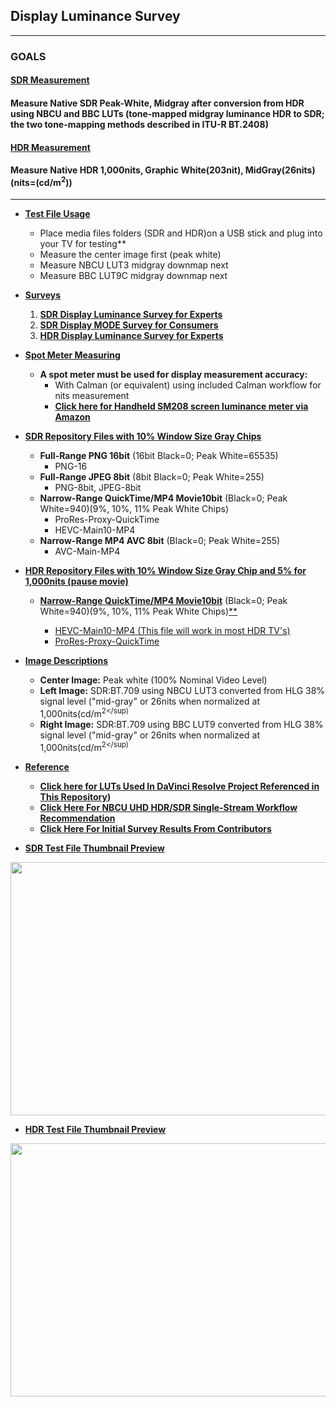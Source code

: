 ## Display Luminance Survey<br/>
---
### GOALS
#### <ins>SDR Measurement<ins>
#### Measure Native SDR Peak-White, Midgray after conversion from HDR using NBCU and BBC LUTs (tone-mapped midgray luminance HDR to SDR; the two tone-mapping methods described in ITU-R BT.2408)
#### <ins>HDR Measurement<ins>
#### Measure Native HDR 1,000nits, Graphic White(203nit), MidGray(26nits) (nits=(cd/m<sup>2</sup>))<br/>
---

* **<ins>Test File Usage<ins>**
    * Place media files folders (SDR and HDR)on a USB stick and plug into your TV for testing**
    * Measure the center image first (peak white)
    * Measure NBCU LUT3 midgray downmap next
    * Measure BBC LUT9C midgray downmap next<br/>
   
* **<ins>Surveys<ins>**
    1. **[SDR Display Luminance Survey for Experts](https://forms.gle/MRcGhh8WgQVUkUSJ9)**
    2. **[SDR Display MODE Survey for Consumers](https://forms.gle/7PX7YSNEz3odWzY29)**
    3. **[HDR Display Luminance Survey for Experts](https://forms.gle/nFKsyX6bWNLTkdKt6)**

* **<ins>Spot Meter Measuring<ins>**
    * **A spot meter must be used for display measurement accuracy:**
        *  With Calman (or equivalent) using included Calman workflow for nits measurement
        * **[Click here for Handheld SM208 screen luminance meter via Amazon](https://www.amazon.com/gp/product/B00H050VEI/ref=ppx_yo_dt_b_asin_title_o00_s00?ie=UTF8&psc=1)**

* **<ins>SDR Repository Files with 10% Window Size Gray Chips<ins>**
    * **Full-Range PNG 16bit** (16bit Black=0; Peak White=65535)
       * PNG-16
    * **Full-Range JPEG 8bit** (8bit Black=0; Peak White=255)
       * PNG-8bit, JPEG-8bit
    * **Narrow-Range QuickTime/MP4 Movie10bit** (Black=0; Peak White=940)(9%, 10%, 11% Peak White Chips)
       * ProRes-Proxy-QuickTime
       * HEVC-Main10-MP4
    * **Narrow-Range MP4 AVC 8bit** (Black=0; Peak White=255)
       * AVC-Main-MP4

* **<ins>HDR Repository Files with 10% Window Size Gray Chip and 5% for 1,000nits (pause movie)<ins>**
    * **<ins>Narrow-Range QuickTime/MP4 Movie10bit** (Black=0; Peak White=940)(9%, 10%, 11% Peak White Chips)<ins>**
       * HEVC-Main10-MP4 (This file will work in most HDR TV's)
       * ProRes-Proxy-QuickTime
 
* **<ins>Image Descriptions<ins>**
    * **Center Image:** Peak white (100% Nominal Video Level)
    * **Left Image:** SDR:BT.709 using NBCU LUT3 converted from HLG 38% signal level ("mid-gray" or 26nits when normalized at 1,000nits(cd/m<sup>2</sup)
    * **Right Image:** SDR:BT.709 using BBC LUT9 converted from HLG 38% signal level ("mid-gray" or 26nits when normalized at 1,000nits(cd/m<sup>2</sup)

* **<ins>Reference<ins>**
    * **[Click here for LUTs Used In DaVinci Resolve Project Referenced in This Repository](https://github.com/digitaltvguy/NBCU-HDR-SDR-Single-Stream_Workflow_Recommendation/tree/main/LUTS_for_Software/HLG-to-from-SDR%20-%20Type%20III%20and%20Type%20I/For%20DaVinci%20Resolve%2017%20-%20Video%20Level%20Tag%20Added%20-%20Type%20III))**
    * **[Click Here For NBCU UHD HDR/SDR Single-Stream Workflow Recommendation](https://github.com/digitaltvguy/NBCU-HDR-SDR-Single-Stream_Workflow_Recommendation)**
    * **[Click Here For Initial Survey Results From Contributors](https://www.icloud.com/numbers/040HYTS0GVcpkB3gFGE275p_A#SDR_Display_Luminance_Level_Survey_Tallies)**
  
* **<ins>SDR Test File Thumbnail Preview<ins>**
<p align="center">
  <img width="720" height="405" src="https://raw.githubusercontent.com/digitaltvguy/SDR-Luminance-Survey/main/Artwork/thumbnail720SDR.jpg">
</p>

* **<ins>HDR Test File Thumbnail Preview<ins>**
<p align="center">
  <img width="720" height="405" src="https://raw.githubusercontent.com/digitaltvguy/SDR-Luminance-Survey/main/Artwork/thumbnail720HDR.jpg">
</p>
